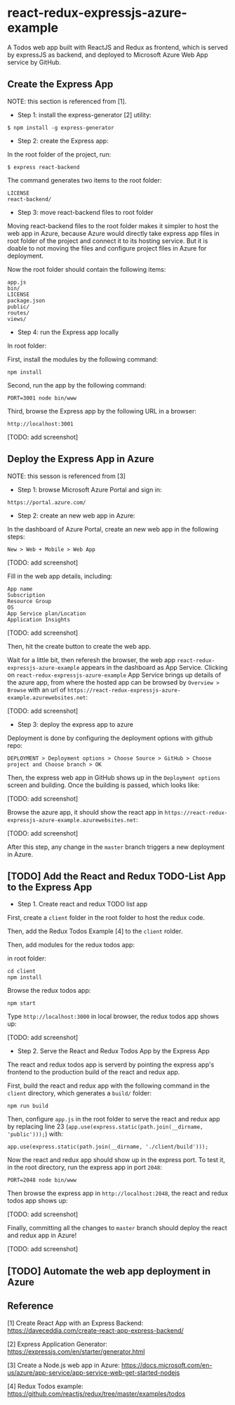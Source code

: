 # react-redux-expressjs-azure-example
A Todos web app built with ReactJS and Redux as frontend, which is served by expressJS as backend, and deployed to Microsoft Azure Web App service by GitHub.

## Create the Express App

NOTE: this section is referenced from [1].

* Step 1: install the express-generator [2] utility:

```
$ npm install -g express-generator
```

* Step 2: create the Express app:

In the root folder of the project, run:

```
$ express react-backend
```

The command generates two items to the root folder:

```
LICENSE
react-backend/
```

* Step 3: move react-backend files to root folder

Moving react-backend files to the root folder makes it simpler to host the web app in Azure, because Azure would directly take express app files in root folder of the project and connect it to its hosting service. But it is doable to not moving the files and configure project files in Azure for deployment.

Now the root folder should contain the following items:

```
app.js
bin/
LICENSE
package.json
public/
routes/
views/
```

* Step 4: run the Express app locally

In root folder:

First, install the modules by the following command:

```
npm install
```

Second, run the app by the following command:

```
PORT=3001 node bin/www
```

Third, browse the Express app by the following URL in a browser:

```
http://localhost:3001
```

[TODO: add screenshot]

## Deploy the Express App in Azure

NOTE: this sesson is referenced from [3]

* Step 1: browse Microsoft Azure Portal and sign in:

```
https://portal.azure.com/
```

* Step 2: create an new web app in Azure:

In the dashboard of Azure Portal, create an new web app in the following steps:

```
New > Web + Mobile > Web App
```
[TODO: add screenshot]

Fill in the web app details, including:

```
App name
Subscription
Resource Group
OS
App Service plan/Location
Application Insights
```
[TODO: add screenshot]

Then, hit the create button to create the web app.

Wait for a little bit, then referesh the browser, the web app `react-redux-expressjs-azure-example` appears in the dashboard as App Service. Clicking on `react-redux-expressjs-azure-example` App Service brings up details of the azure app, from where the hosted app can be browsed by `Overview > Browse` with an url of `https://react-redux-expressjs-azure-example.azurewebsites.net`:

[TODO: add screenshot]

* Step 3: deploy the express app to azure

Deployment is done by configuring the deployment options with github repo:

```
DEPLOYMENT > Deployment options > Choose Source > GitHub > Choose project and Choose branch > OK
```

Then, the express web app in GitHub shows up in the `Deployment options` screen and building. Once the building is passed, which looks like:

[TODO: add screenshot]

Browse the azure app, it should show the react app in `https://react-redux-expressjs-azure-example.azurewebsites.net`:

[TODO: add screenshot]

After this step, any change in the `master` branch triggers a new deployment in Azure.

## [TODO] Add the React and Redux TODO-List App to the Express App

* Step 1. Create react and redux TODO list app

First, create a `client` folder in the root folder to host the redux code.

Then, add the Redux Todos Example [4] to the `client` rolder.

Then, add modules for the redux todos app:

in root folder:

```
cd client
npm install
```

Browse the redux todos app:

```
npm start
```

Type `http://localhost:3000` in local browser, the redux todos app shows up:

[TODO: add screenshot]

* Step 2. Serve the React and Redux Todos App by the Express App

The react and redux todos app is serverd by pointing the express app's frontend to the production build of the react and redux app.

First, build the react and redux app with the following command in the `client` directory, which generates a `build/` folder:

```
npm run build
```

Then, configure `app.js` in the root folder to serve the react and redux app by replacing line 23 (`app.use(express.static(path.join(__dirname, 'public')));`) with:

```
app.use(express.static(path.join(__dirname, './client/build')));
```

Now the react and redux app should show up in the express port. To test it, in the root directory, run the express app in port `2048`:

```
PORT=2048 node bin/www
```

Then browse the express app in `http://localhost:2048`, the react and redux todos app shows up:

[TODO: add screenshot]

Finally, committing all the changes to `master` branch should deploy the react and redux app in Azure!

[TODO: add screenshot]

## [TODO] Automate the web app deployment in Azure


## Reference

[1] Create React App with an Express Backend: https://daveceddia.com/create-react-app-express-backend/

[2] Express Application Generator: https://expressjs.com/en/starter/generator.html

[3] Create a Node.js web app in Azure: https://docs.microsoft.com/en-us/azure/app-service/app-service-web-get-started-nodejs

[4] Redux Todos example: https://github.com/reactjs/redux/tree/master/examples/todos
